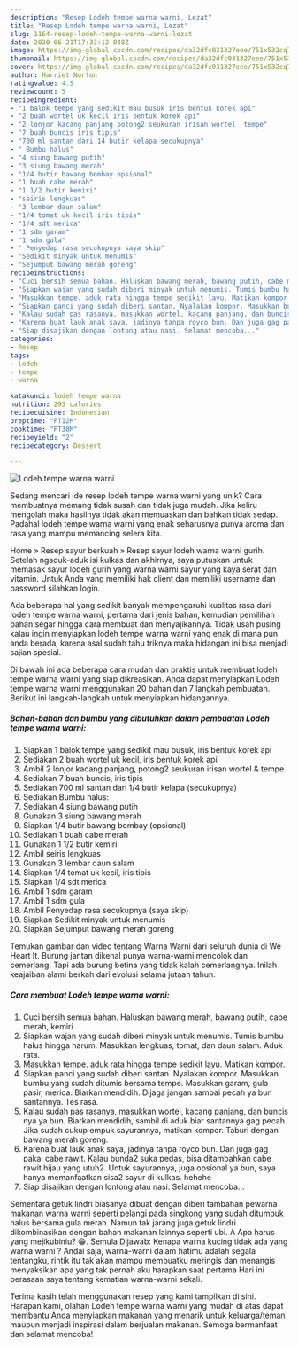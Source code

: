```yaml
---
description: "Resep Lodeh tempe warna warni, Lezat"
title: "Resep Lodeh tempe warna warni, Lezat"
slug: 1164-resep-lodeh-tempe-warna-warni-lezat
date: 2020-06-21T17:33:12.048Z
image: https://img-global.cpcdn.com/recipes/da32dfc031327eee/751x532cq70/lodeh-tempe-warna-warni-foto-resep-utama.jpg
thumbnail: https://img-global.cpcdn.com/recipes/da32dfc031327eee/751x532cq70/lodeh-tempe-warna-warni-foto-resep-utama.jpg
cover: https://img-global.cpcdn.com/recipes/da32dfc031327eee/751x532cq70/lodeh-tempe-warna-warni-foto-resep-utama.jpg
author: Harriet Norton
ratingvalue: 4.5
reviewcount: 5
recipeingredient:
- "1 balok tempe yang sedikit mau busuk iris bentuk korek api"
- "2 buah wortel uk kecil iris bentuk korek api"
- "2 lonjor kacang panjang potong2 seukuran irisan wortel  tempe"
- "7 buah buncis iris tipis"
- "700 ml santan dari 14 butir kelapa secukupnya"
- " Bumbu halus"
- "4 siung bawang putih"
- "3 siung bawang merah"
- "1/4 butir bawang bombay opsional"
- "1 buah cabe merah"
- "1 1/2 butir kemiri"
- "seiris lengkuas"
- "3 lembar daun salam"
- "1/4 tomat uk kecil iris tipis"
- "1/4 sdt merica"
- "1 sdm garam"
- "1 sdm gula"
- " Penyedap rasa secukupnya saya skip"
- "Sedikit minyak untuk menumis"
- "Sejumput bawang merah goreng"
recipeinstructions:
- "Cuci bersih semua bahan. Haluskan bawang merah, bawang putih, cabe merah, kemiri."
- "Siapkan wajan yang sudah diberi minyak untuk menumis. Tumis bumbu halus hingga harum. Masukkan lengkuas, tomat, dan daun salam. Aduk rata."
- "Masukkan tempe. aduk rata hingga tempe sedikit layu. Matikan kompor."
- "Siapkan panci yang sudah diberi santan. Nyalakan kompor. Masukkan bumbu yang sudah ditumis bersama tempe. Masukkan garam, gula pasir, merica. Biarkan mendidih. Dijaga jangan sampai pecah ya bun santannya. Tes rasa."
- "Kalau sudah pas rasanya, masukkan wortel, kacang panjang, dan buncis nya ya bun. Biarkan mendidih, sambil di aduk biar santannya gag pecah. Jika sudah cukup empuk sayurannya, matikan kompor. Taburi dengan bawang merah goreng."
- "Karena buat lauk anak saya, jadinya tanpa royco bun. Dan juga gag pakai cabe rawit. Kalau bunda2 suka pedas, bisa ditambahkan cabe rawit hijau yang utuh2. Untuk sayurannya, juga opsional ya bun, saya hanya memanfaatkan sisa2 sayur di kulkas. hehehe"
- "Siap disajikan dengan lontong atau nasi. Selamat mencoba..."
categories:
- Resep
tags:
- lodeh
- tempe
- warna

katakunci: lodeh tempe warna 
nutrition: 293 calories
recipecuisine: Indonesian
preptime: "PT12M"
cooktime: "PT38M"
recipeyield: "2"
recipecategory: Dessert

---
```



![Lodeh tempe warna warni](https://img-global.cpcdn.com/recipes/da32dfc031327eee/751x532cq70/lodeh-tempe-warna-warni-foto-resep-utama.jpg)

Sedang mencari ide resep lodeh tempe warna warni yang unik? Cara membuatnya memang tidak susah dan tidak juga mudah. Jika keliru mengolah maka hasilnya tidak akan memuaskan dan bahkan tidak sedap. Padahal lodeh tempe warna warni yang enak seharusnya punya aroma dan rasa yang mampu memancing selera kita.

Home » Resep sayur berkuah » Resep sayur lodeh warna warni gurih. Setelah ngaduk-aduk isi kulkas dan akhirnya, saya putuskan untuk memasak sayur lodeh gurih yang warna warni sayur yang kaya serat dan vitamin. Untuk Anda yang memiliki hak client dan memiliki username dan password silahkan login.

Ada beberapa hal yang sedikit banyak mempengaruhi kualitas rasa dari lodeh tempe warna warni, pertama dari jenis bahan, kemudian pemilihan bahan segar hingga cara membuat dan menyajikannya. Tidak usah pusing kalau ingin menyiapkan lodeh tempe warna warni yang enak di mana pun anda berada, karena asal sudah tahu triknya maka hidangan ini bisa menjadi sajian spesial.


Di bawah ini ada beberapa cara mudah dan praktis untuk membuat lodeh tempe warna warni yang siap dikreasikan. Anda dapat menyiapkan Lodeh tempe warna warni menggunakan 20 bahan dan 7 langkah pembuatan. Berikut ini langkah-langkah untuk menyiapkan hidangannya.

<!--inarticleads1-->

##### Bahan-bahan dan bumbu yang dibutuhkan dalam pembuatan Lodeh tempe warna warni:

1. Siapkan 1 balok tempe yang sedikit mau busuk, iris bentuk korek api
1. Sediakan 2 buah wortel uk kecil, iris bentuk korek api
1. Ambil 2 lonjor kacang panjang, potong2 seukuran irisan wortel &amp; tempe
1. Sediakan 7 buah buncis, iris tipis
1. Sediakan 700 ml santan dari 1/4 butir kelapa (secukupnya)
1. Sediakan  Bumbu halus:
1. Sediakan 4 siung bawang putih
1. Gunakan 3 siung bawang merah
1. Siapkan 1/4 butir bawang bombay (opsional)
1. Sediakan 1 buah cabe merah
1. Gunakan 1 1/2 butir kemiri
1. Ambil seiris lengkuas
1. Gunakan 3 lembar daun salam
1. Siapkan 1/4 tomat uk kecil, iris tipis
1. Siapkan 1/4 sdt merica
1. Ambil 1 sdm garam
1. Ambil 1 sdm gula
1. Ambil  Penyedap rasa secukupnya (saya skip)
1. Siapkan Sedikit minyak untuk menumis
1. Siapkan Sejumput bawang merah goreng


Temukan gambar dan video tentang Warna Warni dari seluruh dunia di We Heart It. Burung jantan dikenal punya warna-warni mencolok dan cemerlang. Tapi ada burung betina yang tidak kalah cemerlangnya. Inilah keajaiban alami berkah dari evolusi selama jutaan tahun. 

<!--inarticleads2-->

##### Cara membuat Lodeh tempe warna warni:

1. Cuci bersih semua bahan. Haluskan bawang merah, bawang putih, cabe merah, kemiri.
1. Siapkan wajan yang sudah diberi minyak untuk menumis. Tumis bumbu halus hingga harum. Masukkan lengkuas, tomat, dan daun salam. Aduk rata.
1. Masukkan tempe. aduk rata hingga tempe sedikit layu. Matikan kompor.
1. Siapkan panci yang sudah diberi santan. Nyalakan kompor. Masukkan bumbu yang sudah ditumis bersama tempe. Masukkan garam, gula pasir, merica. Biarkan mendidih. Dijaga jangan sampai pecah ya bun santannya. Tes rasa.
1. Kalau sudah pas rasanya, masukkan wortel, kacang panjang, dan buncis nya ya bun. Biarkan mendidih, sambil di aduk biar santannya gag pecah. Jika sudah cukup empuk sayurannya, matikan kompor. Taburi dengan bawang merah goreng.
1. Karena buat lauk anak saya, jadinya tanpa royco bun. Dan juga gag pakai cabe rawit. Kalau bunda2 suka pedas, bisa ditambahkan cabe rawit hijau yang utuh2. Untuk sayurannya, juga opsional ya bun, saya hanya memanfaatkan sisa2 sayur di kulkas. hehehe
1. Siap disajikan dengan lontong atau nasi. Selamat mencoba...


Sementara getuk lindri biasanya dibuat dengan diberi tambahan pewarna makanan warna warni seperti pelangi pada singkong yang sudah ditumbuk halus bersama gula merah. Namun tak jarang juga getuk lindri dikombinasikan dengan bahan makanan lainnya seperti ubi. A Apa harus yang mejikubiniu? 😁. Semula Dijawab: Kenapa warna kucing tidak ada yang warna warni ? Andai saja, warna-warni dalam hatimu adalah segala tentangku, rintik itu tak akan mampu membuatku meringis dan menangis menyaksikan apa yang tak pernah aku harapkan saat pertama Hari ini perasaan saya tentang kematian warna-warni sekali. 

Terima kasih telah menggunakan resep yang kami tampilkan di sini. Harapan kami, olahan Lodeh tempe warna warni yang mudah di atas dapat membantu Anda menyiapkan makanan yang menarik untuk keluarga/teman maupun menjadi inspirasi dalam berjualan makanan. Semoga bermanfaat dan selamat mencoba!
